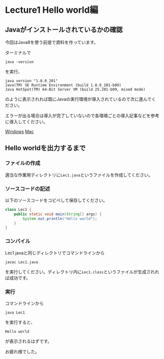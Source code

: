 # Lecture1 Hello world編

## Javaがインストールされているかの確認
今回はJava8を使う前提で資料を作っています。

ターミナルで

```
java -version
```

を実行、

```
java version "1.8.0_201"
Java(TM) SE Runtime Environment (build 1.8.0_201-b09)
Java HotSpot(TM) 64-Bit Server VM (build 25.201-b09, mixed mode)
```

のように表示されれば既にJavaの実行環境が導入されているので次に進んでください。

エラーが出る場合は導入が完了していないので各環境ごとの導入記事などを参考に導入してください。

[Windows](https://eng-entrance.com/java-install-jdk-windows)
[Mac](https://eng-entrance.com/java-install-jdk-mac)

## Hello worldを出力するまで

### ファイルの作成
適当な作業用ディレクトリに`Lec1.java`というファイルを作成してください。

### ソースコードの記述
以下のソースコードをコピペして保存してください。

```java:Lec1.java
class Lec1 {
    public static void main(String[] args) {
        System.out.println("Hello world");
    }
}
```

### コンパイル
Lec1.javaと同じディレクトリでコマンドラインから

```
javac Lec1.java
```

を実行してください。ディレクトリ内に`Lec1.class`というファイルが生成されれば成功です。

### 実行
コマンドラインから

```
java Lec1
```
を実行すると、

```
Hello world
```
が表示されるはずです。

お疲れ様でした。
